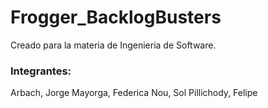 # Frogger_BacklogBusters
Creado para la materia de Ingenieria de Software.

### Integrantes:
  Arbach, Jorge
  Mayorga, Federica
  Nou, Sol
  Pillichody, Felipe
